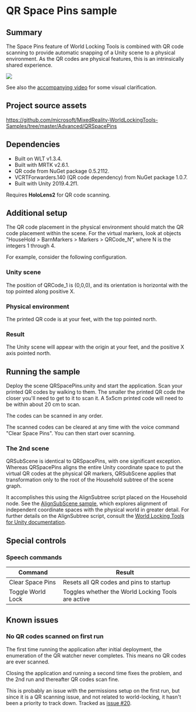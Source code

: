 # QR Space Pins sample

## Summary

The Space Pins feature of World Locking Tools is combined with QR code scanning to provide automatic snapping of a Unity scene to a physical environment. As the QR codes are physical features, this is an intrinsically shared experience.

![](~/DocGen/Images/Screens/QRScanCabinet.jpg)

See also the [accompanying video](https://youtu.be/OjmR2KfVUn8) for some visual clarification.

## Project source assets

https://github.com/microsoft/MixedReality-WorldLockingTools-Samples/tree/master/Advanced/QRSpacePins

## Dependencies

* Built on WLT v1.3.4.
* Built with MRTK v2.6.1.
* QR code from NuGet package 0.5.2112.
* VCRTForwarders.140 (QR code dependency) from NuGet package 1.0.7. 
* Built with Unity 2019.4.2f1.

Requires **HoloLens2** for QR code scanning.

## Additional setup

The QR code placement in the physical environment should match the QR code placement within the scene. For the virtual markers, look at objects "HouseHold > BarnMarkers > Markers > QRCode_N", where N is the integers 1 through 4. 

For example, consider the following configuration.

### Unity scene

The position of QRCode_1 is (0,0,0), and its orientation is horizontal with the top pointed along positive X.

### Physical environment

The printed QR code is at your feet, with the top pointed north.

### Result

The Unity scene will appear with the origin at your feet, and the positive X axis pointed north.

## Running the sample

Deploy the scene QRSpacePins.unity and start the application. Scan your printed QR codes by walking to them. The smaller the printed QR code the closer you'll need to get to it to scan it. A 5x5cm printed code will need to be within about 20 cm to scan.

The codes can be scanned in any order.

The scanned codes can be cleared at any time with the voice command "Clear Space Pins". You can then start over scanning.

### The 2nd scene

QRSubScene is identical to QRSpacePins, with one significant exception. Whereas QRSpacePins aligns the entire Unity coordinate space to put the virtual QR codes at the physical QR markers, QRSubScene applies that transformation only to the root of the Household subtree of the scene graph.

It accomplishes this using the AlignSubtree script placed on the Household node. See the [AlignSubScene sample](../AlignSubScene/AlignSubScene.md), which explores alignment of independent coordinate spaces with the physical world in greater detail. For further details on the AlignSubtree script, consult the [World Locking Tools for Unity documentation](https://microsoft.github.io/MixedReality-WorldLockingTools-Unity/DocGen/Temp/api/Microsoft.MixedReality.WorldLocking.Examples.AlignSubtree.html?q=alignsubtree).

## Special controls

### Speech commands

| Command              | Result
|----------------------|------------------------------------------------------
| Clear Space Pins     | Resets all QR codes and pins to startup
| Toggle World Lock    | Toggles whether the World Locking Tools are active

## Known issues

### No QR codes scanned on first run

The first time running the application after initial deployment, the enumeration of the QR watcher never completes. This means no QR codes are ever scanned.

Closing the application and running a second time fixes the problem, and the 2nd run and thereafter QR codes scan fine.

This is probably an issue with the permissions setup on the first run, but since it is a QR scanning issue, and not related to world-locking, it hasn't been a priority to track down. Tracked as [issue #20](https://github.com/microsoft/MixedReality-WorldLockingTools-Samples/issues/20).

